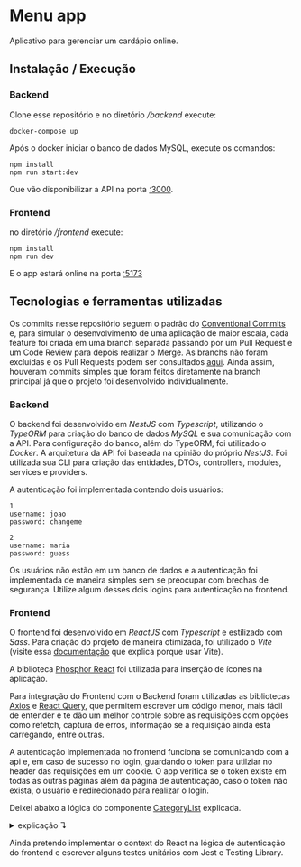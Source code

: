 # Menu app

Aplicativo para gerenciar um cardápio online.

## Instalação / Execução

### Backend

Clone esse repositório e no diretório */backend* execute:

```shell
docker-compose up
```

Após o docker iniciar o banco de dados MySQL, execute os comandos:

```shell
npm install
npm run start:dev
```

Que vão disponibilizar a API na porta [:3000](http://localhost:3000/).

### Frontend

no diretório */frontend* execute:

```shell
npm install
npm run dev
```

E o app estará online na porta [:5173](http://localhost:5173/)

## Tecnologias e ferramentas utilizadas

Os commits nesse repositório seguem o padrão do [Conventional Commits](https://www.conventionalcommits.org/pt-br/v1.0.0/) e, para simular o desenvolvimento de uma aplicação de maior escala, cada feature foi criada em uma branch separada passando por um Pull Request e um Code Review para depois realizar o Merge.
As branchs não foram excluídas e os Pull Requests podem ser consultados [aqui](https://github.com/lucasthalless/menu-app/pulls?q=is%3Apr+is%3Aclosed).
Ainda assim, houveram commits simples que foram feitos diretamente na branch principal já que o projeto foi desenvolvido individualmente.

### Backend

O backend foi desenvolvido em *NestJS* com *Typescript*, utilizando o *TypeORM* para criação do banco de dados *MySQL* e sua comunicação com a API.
Para configuração do banco, além do TypeORM, foi utilizado o *Docker*.
A arquitetura da API foi baseada na opinião do próprio *NestJS*. Foi utilizada sua CLI para criação das entidades, DTOs, controllers, modules, services e providers.

A autenticação foi implementada contendo dois usuários:

```
1
username: joao
password: changeme

2
username: maria
password: guess
```

Os usuários não estão em um banco de dados e a autenticação foi implementada de maneira simples sem se preocupar com brechas de segurança. Utilize algum desses dois logins para autenticação no frontend.

### Frontend

O frontend foi desenvolvido em *ReactJS* com *Typescript* e estilizado com *Sass*.
Para criação do projeto de maneira otimizada, foi utilizado o *Vite* (visite essa [documentação](https://pt.vitejs.dev/guide/why.html) que explica porque usar Vite).

A biblioteca [Phosphor React](https://www.npmjs.com/package/phosphor-react) foi utilizada para inserção de ícones na aplicação.

Para integração do Frontend com o Backend foram utilizadas as bibliotecas [Axios](https://axios-http.com/) e [React Query](https://www.npmjs.com/package/react-query), que permitem escrever um código menor, mais fácil de entender e te dão um melhor controle sobre as requisições com opções como refetch, captura de erros, informação se a requisição ainda está carregando, entre outras.

A autenticação implementada no frontend funciona se comunicando com a api e, em caso de sucesso no login, guardando o token para utilziar no header das requisições em um cookie. O app verifica se o token existe em todas as outras páginas além da página de autenticação, caso o token não exista, o usuário e redirecionado para realizar o login.

Deixei abaixo a lógica do componente [CategoryList](https://github.com/lucasthalless/menu-app/blob/main/frontend/src/components/CategoryList/CategoryList.tsx) explicada.
<details> 
<summary> explicação ↴</summary>
<br>

No começo do código existe uma requisição para a API que retorna as categorias e os produtos que estão relacionados a cada uma delas:

```
const { data, isLoading } = useQuery("categories", () => {
  return axios.get("http://localhost:3000/category/").then((response) => {
    const categoriesRelated: Category[] = response.data
      .filter(
        (category: Category) =>
          category.parent === "" || category.parent === null
      )
      .map((category: Category) => {
        return {
          ...category,
          child: response.data.filter(
            (childCategory: Category) => childCategory.parent === category.id
          ),
        };
      });
    return categoriesRelated;
  });
});
```

No retorno dessa requisição, é feito um filtro das categorias pai, e depois um mapeamento delas retornando cada uma delas com uma nova propriedade 'child', onde são inseridas as subcategorias respectivas às suas categorias pai.

No componente, esse novo Array de categorias pai é mapeado:

```
data?.map((category: Category) => {
  return (
    <div key={category.id}>
      <h2>{category.name}</h2>
      {category.child?.length ? (
        category.child.map((childCategory: Category, index: number) => {
          return (
            <div key={index}>
              <h3>{childCategory.name}</h3>
              {childCategory.products.length ? (
                <ProductList products={category.products} />
              ) : (
                <p>Categoria sem produtos no momento.</p>
              )}
            </div>
          );
        })
      ) : category.products.length ? (
        <ProductList products={category.products} />
      ) : (
        <p>Categoria sem produtos no momento.</p>
      )}
    </div>
  );
})
```

A lógica desse mapeamento é basicamente:

é mostrado o nome da categoria pai, se a categoria pai tiver subcategorias, é mostrado os nomes das respectivas subcategorias e seus produtos, se não, é mostrado os produtos da categoria pai.

Dessa maneira, para a aplicação funcionar corretamente, os dados devem ser inseridos seguindo o padrão:

categorias só podem ter produtos se não tiverem subcategorias, subcategorias não podem ter subcategorias e subcategorias podem ter produtos sem problemas.

esse formato foi uma escolha pessoal e podia ser feito de outras maneiras também.

</details>

Ainda pretendo implementar o context do React na lógica de autenticação do frontend e escrever alguns testes unitários com Jest e Testing Library.